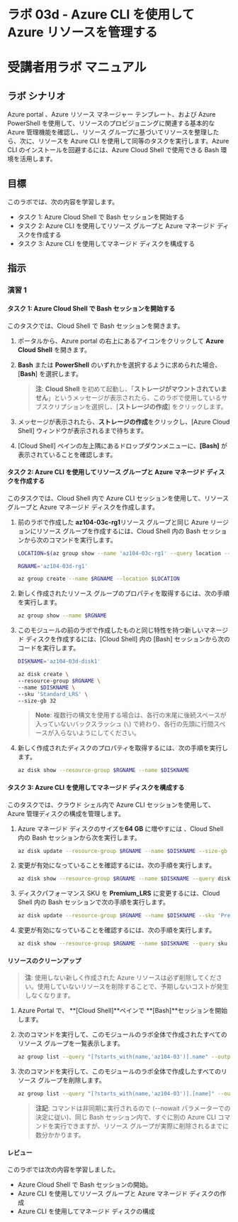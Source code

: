 ﻿---
lab:
    title: '03d - Azure CLI を使用して Azure リソースを管理する'
    module: 'モジュール 03 - Azure 管理'
---

# ラボ 03d - Azure CLI を使用して Azure リソースを管理する
# 受講者用ラボ マニュアル

## ラボ シナリオ

Azure portal 、Azure リソース マネージャー テンプレート、および Azure PowerShell を使用して、リソースのプロビジョニングに関連する基本的な Azure 管理機能を確認し、リソース グループに基づいてリソースを整理したら、次に、リソースを Azure CLI を使用して同等のタスクを実行します。Azure CLI のインストールを回避するには、Azure Cloud Shell で使用できる Bash 環境を活用します。

## 目標

このラボでは、次の内容を学習します。

+ タスク 1: Azure Cloud Shell で Bash セッションを開始する
+ タスク 2: Azure CLI を使用してリソース グループと Azure マネージド ディスクを作成する
+ タスク 3: Azure CLI を使用してマネージド ディスクを構成する

## 指示

### 演習 1

#### タスク 1: Azure Cloud Shell で Bash セッションを開始する

このタスクでは、Cloud Shell で Bash セッションを開きます。 

1. ポータルから、Azure portal の右上にあるアイコンをクリックして **Azure Cloud Shell** を開きます。

1. **Bash** または **PowerShell** のいずれかを選択するように求められた場合、[**Bash**] を選択します。      

    >**注**: **Cloud Shell** を初めて起動し、「**ストレージがマウントされていません**」というメッセージが表示されたら、このラボで使用しているサブスクリプションを選択し、[**ストレージの作成**] をクリックします。 

1. メッセージが表示されたら、**ストレージの作成**をクリックし、[Azure Cloud Shell] ウィンドウが表示されるまで待ちます。 

1. [Cloud Shell] ペインの左上隅にあるドロップダウンメニューに、**[Bash]** が表示されていることを確認します。

#### タスク 2: Azure CLI を使用してリソース グループと Azure マネージド ディスクを作成する

このタスクでは、Cloud Shell 内で Azure CLI セッションを使用して、リソース グループと Azure マネージド ディスクを作成します。

1. 前のラボで作成した **az104-03c-rg1**リソース グループと同じ Azure リージョンにリソース グループを作成するには、Cloud Shell 内の Bash セッションから次のコマンドを実行します。 

   ```sh
   LOCATION=$(az group show --name 'az104-03c-rg1' --query location --out tsv)

   RGNAME='az104-03d-rg1'

   az group create --name $RGNAME --location $LOCATION
   ```
1. 新しく作成されたリソース グループのプロパティを取得するには、次の手順を実行します。

   ```sh
   az group show --name $RGNAME
   ```
1. このモジュールの前のラボで作成したものと同じ特性を持つ新しいマネージド ディスクを作成するには、[Cloud Shell] 内の [Bash] セッションから次のコードを実行します。

   ```sh
   DISKNAME='az104-03d-disk1'

   az disk create \
   --resource-group $RGNAME \
   --name $DISKNAME \
   --sku 'Standard_LRS' \
   --size-gb 32
   ```
    >**Note**: 複数行の構文を使用する場合は、各行の末尾に後続スペースが入っていないバックスラッシュ (`\`) で終わり、各行の先頭に行間スペースが入らないようにしてください。

1. 新しく作成されたディスクのプロパティを取得するには、次の手順を実行します。

   ```sh
   az disk show --resource-group $RGNAME --name $DISKNAME
   ```

#### タスク 3: Azure CLI を使用してマネージド ディスクを構成する

このタスクでは、クラウド シェル内で Azure CLI セッションを使用して、Azure 管理ディスクの構成を管理します。 

1. Azure マネージド ディスクのサイズを**64 GB** に増やすには 、Cloud Shell 内の Bash セッションから次を実行します。 

   ```sh
   az disk update --resource-group $RGNAME --name $DISKNAME --size-gb 64
   ```

1. 変更が有効になっていることを確認するには、次の手順を実行します。

   ```sh
   az disk show --resource-group $RGNAME --name $DISKNAME --query diskSizeGb
   ```

1. ディスクパフォーマンス SKU を **Premium_LRS** に変更するには、Cloud Shell 内の Bash セッションで次の手順を実行します。 

   ```sh
   az disk update --resource-group $RGNAME --name $DISKNAME --sku 'Premium_LRS'
   ```

1. 変更が有効になっていることを確認するには、次の手順を実行します。

   ```sh
   az disk show --resource-group $RGNAME --name $DISKNAME --query sku
   ```

#### リソースのクリーンアップ

   >**注**: 使用しない新しく作成された Azure リソースは必ず削除してください。使用していないリソースを削除することで、予期しないコストが発生しなくなります。

1. Azure Portal で、 **[Cloud Shell]**ペインで **[Bash]**セッションを開始します。

1. 次のコマンドを実行して、このモジュールのラボ全体で作成されたすべてのリソース グループを一覧表示します。

   ```sh
   az group list --query "[?starts_with(name,'az104-03')].name" --output tsv
   ```

1. 次のコマンドを実行して、このモジュールのラボ全体で作成したすべてのリソース グループを削除します。

   ```sh
   az group list --query "[?starts_with(name,'az104-03')].[name]" --output tsv | xargs -L1 bash -c 'az group delete --name $0 --no-wait --yes'
   ```

    >**注記**: コマンドは非同期に実行されるので (--nowait パラメーターでの決定に従い)、同じ Bash セッション内で、すぐに別の Azure CLI コマンドを実行できますが、リソース グループが実際に削除されるまでに数分かかります。

#### レビュー

このラボでは次の内容を学習しました。

- Azure Cloud Shell で Bash セッションの開始。
- Azure CLI を使用してリソース グループと Azure マネージド ディスクの作成
- Azure CLI を使用してマネージド ディスクの構成